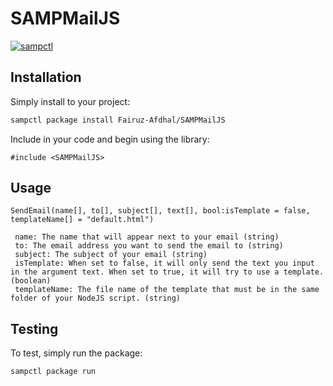 # SAMPMailJS

[![sampctl](https://img.shields.io/badge/sampctl-SAMPMailJS-2f2f2f.svg?style=for-the-badge)](https://github.com/Fairuz-Afdhal/SAMPMailJS)


## Installation

Simply install to your project:

```bash
sampctl package install Fairuz-Afdhal/SAMPMailJS
```

Include in your code and begin using the library:

```pawn
#include <SAMPMailJS>
```

## Usage


```pawn
SendEmail(name[], to[], subject[], text[], bool:isTemplate = false, templateName[] = "default.html")
```
```quote
 name: The name that will appear next to your email (string)
 to: The email address you want to send the email to (string)
 subject: The subject of your email (string)
 isTemplate: When set to false, it will only send the text you input in the argument text. When set to true, it will try to use a template. (boolean)
 templateName: The file name of the template that must be in the same folder of your NodeJS script. (string)
```

## Testing

To test, simply run the package:

```bash
sampctl package run
```
